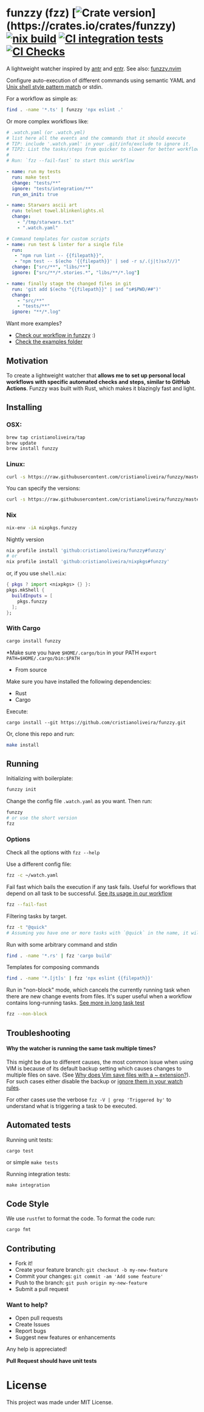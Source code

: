 # funzzy (fzz) [![Crate version](https://img.shields.io/crates/v/funzzy.svg?)](https://crates.io/crates/funzzy) [![nix build](https://github.com/cristianoliveira/funzzy/actions/workflows/on-push-nixbuild.yml/badge.svg)](https://github.com/cristianoliveira/funzzy/actions/workflows/on-push-nixbuild.yml) [![CI integration tests](https://github.com/cristianoliveira/funzzy/actions/workflows/on-push-integration-test.yml/badge.svg)](https://github.com/cristianoliveira/funzzy/actions/workflows/on-push-integration-test.yml) [![CI Checks](https://github.com/cristianoliveira/funzzy/actions/workflows/on-push.yml/badge.svg)](https://github.com/cristianoliveira/funzzy/actions/workflows/on-push.yml)

A lightweight watcher inspired by [antr](https://github.com/juanibiapina/antr) and [entr](https://github.com/eradman/entr). See also: [funzzy.nvim](https://github.com/cristianoliveira/funzzy.nvim)

Configure auto-execution of different commands using semantic YAML and [Unix shell style pattern match](https://en.wikipedia.org/wiki/Glob_(programming)) or stdin.

For a workflow as simple as:
```bash
find . -name '*.ts' | funzzy 'npx eslint .'
```

Or more complex workflows like:
```yaml
# .watch.yaml (or .watch.yml)
# list here all the events and the commands that it should execute
# TIP: include '.watch.yaml' in your .git/info/exclude to ignore it.
# TIP2: List the tasks/steps from quicker to slower for better workflows
#
# Run: `fzz --fail-fast` to start this workflow

- name: run my tests
  run: make test
  change: "tests/**"
  ignore: "tests/integration/**"
  run_on_init: true

- name: Starwars ascii art
  run: telnet towel.blinkenlights.nl
  change: 
    - "/tmp/starwars.txt"
    - ".watch.yaml"

# Command templates for custom scripts
- name: run test & linter for a single file
  run: 
   - "npm run lint -- {{filepath}}",
   - "npm test -- $(echo '{{filepath}}' | sed -r s/.(j|t)sx?//)"
  change: ["src/**", "libs/**"]
  ignore: ["src/**/*.stories.*", "libs/**/*.log"]

- name: finally stage the changed files in git
  run: 'git add $(echo "{{filepath}}" | sed "s#$PWD/##")'
  change: 
    - "src/**"
    - "tests/**"
  ignore: "**/*.log"
```

Want more examples? 

 - [Check our workflow in funzzy](https://github.com/cristianoliveira/funzzy/blob/master/.watch.yaml#L6) :)
 - [Check the examples folder](https://github.com/cristianoliveira/funzzy/tree/master/examples)

## Motivation

To create a lightweight watcher that **allows me to set up personal local workflows with specific automated checks and steps, similar to GitHub Actions**. 
Funzzy was built with Rust, which makes it blazingly fast and light.

## Installing

### OSX:

```bash
brew tap cristianoliveira/tap
brew update
brew install funzzy
```

### Linux:

```bash
curl -s https://raw.githubusercontent.com/cristianoliveira/funzzy/master/linux-install.sh | sh
```

You can specify the versions:
```bash
curl -s https://raw.githubusercontent.com/cristianoliveira/funzzy/master/linux-install.sh | bash - 1.0.0
```

### Nix
  
```bash
nix-env -iA nixpkgs.funzzy
```

Nightly version
```bash
nix profile install 'github:cristianoliveira/funzzy#funzzy'
# or
nix profile install 'github:cristianoliveira/nixpkgs#funzzy'
```

or, if you use `shell.nix`:
  
  ```nix
{ pkgs ? import <nixpkgs> {} }:
  pkgs.mkShell {
    buildInputs = [
      pkgs.funzzy
    ];
  };
```

### With Cargo

```bash
cargo install funzzy
```

\*Make sure you have `$HOME/.cargo/bin` in your PATH
`export PATH=$HOME/.cargo/bin:$PATH`

- From source

Make sure you have installed the following dependencies:

- Rust
- Cargo

Execute:
```
cargo install --git https://github.com/cristianoliveira/funzzy.git
```

Or, clone this repo and run:

```bash
make install
```

## Running

Initializing with boilerplate:

```bash
funzzy init
```

Change the config file `.watch.yaml` as you want. Then run:

```bash
funzzy
# or use the short version
fzz
```

### Options

Check all the options with `fzz --help`

Use a different config file:

```bash
fzz -c ~/watch.yaml
```

Fail fast which bails the execution if any task fails. Useful for workflows that
depend on all task to be successful. [See its usage in our workflow](https://github.com/cristianoliveira/funzzy/blob/master/.watch.yaml#L6)

```bash
fzz --fail-fast
```

Filtering tasks by target. 

```bash
fzz -t "@quick"
# Assuming you have one or more tasks with `@quick` in the name, it will only load those tasks
```

Run with some arbitrary command and stdin

```bash
find . -name '*.rs' | fzz 'cargo build'
```

Templates for composing commands

```bash
find . -name '*.[jt]s' | fzz 'npx eslint {{filepath}}'
```

Run in "non-block" mode, which cancels the currently running task when there are new change events from files.
It's super useful when a workflow contains long-running tasks. [See more in long task test](https://github.com/cristianoliveira/funzzy/blob/master/tests/watching_with_non_block_flag.rs#L7)

```bash
fzz --non-block
```

## Troubleshooting

#### Why the watcher is running the same task multiple times?

This might be due to different causes, the most common issue when using VIM is because of its default backup setting
which causes changes to multiple files on save. (See [Why does Vim save files with a ~ extension?](https://stackoverflow.com/questions/607435/why-does-vim-save-files-with-a-extension/607474#607474)).
For such cases either disable the backup or [ignore them in your watch rules](https://github.com/cristianoliveira/funzzy/blob/master/examples/tasks-with-long-running-commands.yaml#L5).

For other cases use the verbose `fzz -V | grep 'Triggered by'` to understand what is triggering a task to be executed.

## Automated tests

Running unit tests:

```bash
cargo test
```

or simple `make tests`

Running integration tests:

```
make integration
```

## Code Style

We use `rustfmt` to format the code. To format the code run:

```bash
cargo fmt
```

## Contributing

- Fork it!
- Create your feature branch: `git checkout -b my-new-feature`
- Commit your changes: `git commit -am 'Add some feature'`
- Push to the branch: `git push origin my-new-feature`
- Submit a pull request

### Want to help?

 - Open pull requests
 - Create Issues
 - Report bugs
 - Suggest new features or enhancements

Any help is appreciated!

**Pull Request should have unit tests**

# License

This project was made under MIT License.
